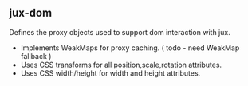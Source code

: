
## jux-dom

Defines the proxy objects used to support dom interaction with jux.

- Implements WeakMaps for proxy caching. ( todo - need WeakMap fallback )
- Uses CSS transforms for all position,scale,rotation attributes.
- Uses CSS width/height for width and height attributes.
